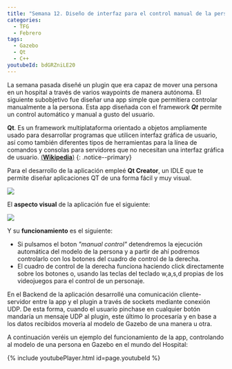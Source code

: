 ```yaml
---
title: "Semana 12. Diseño de interfaz para el control manual de la persona"
categories:
  - TFG
  - Febrero
tags:
  - Gazebo
  - Qt
  - C++
youtubeId: bdGRZniLE20
---
```


La semana pasada diseñé un plugin que era capaz de mover una persona en un hospital a través de varios waypoints de manera autónoma. El siguiente subobjetivo fue diseñar una app simple que permitiera controlar manualmente a la persona. Esta app diseñada con el framework **_Qt_** permite un control automático y manual a gusto del usuario.

**Qt**. Es un framework multiplataforma orientado a objetos ampliamente usado para desarrollar programas que utilicen interfaz gráfica de usuario, así como también diferentes tipos de herramientas para la línea de comandos y consolas para servidores que no necesitan una interfaz gráfica de usuario. [(**Wikipedia**)](https://es.wikipedia.org/wiki/Qt_(biblioteca))
{: .notice--primary}

Para el desarrollo de la aplicación empleé **Qt Creator**, un IDLE que te permite diseñar aplicaciones QT de una forma fácil y muy visual.

![](/2021-tfg-carlos-caminero/images/qt_creator_example.png)

El **aspecto visual** de la aplicación fue el siguiente:

![](/2021-tfg-carlos-caminero/images/app_person_teleop.png)

Y su **funcionamiento** es el siguiente:
* Si pulsamos el boton _"manual control"_ detendremos la ejecución automática del modelo de la persona y a partir de ahí podremos controlarlo con los botones del cuadro de control de la derecha.
* El cuadro de control de la derecha funciona haciendo click directamente sobre los botones o, usando las teclas del teclado w,a,s,d propias de los videojuegos para el control de un personaje.

En el Backend de la aplicación desarrollé una comunicación cliente-servidor entre la app y el plugin a través de sockets mediante conexión UDP. De esta forma, cuando el usuario pinchase en cualquier botón mandaría un mensaje UDP al plugin, este último lo procesaría y en base a los datos recibidos movería al modelo de Gazebo de una manera u otra.

A continuación veréis un ejemplo del funcionamiento de la app, controlando al modelo de una persona en Gazebo en el mundo del Hospital:

{% include youtubePlayer.html id=page.youtubeId %}
